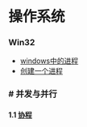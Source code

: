 # 操作系统

###  Win32

+ [windows中的进程](/docs/Level-3/System/WIN32/process.md)
+ [创建一个进程](/docs/Level-3/System/WIN32/process.md)

###  # 并发与并行

#### 1.1 [协程](/coroutine.md)

